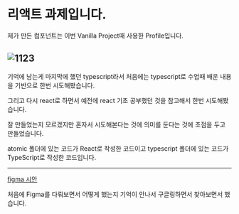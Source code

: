 # 리액트 과제입니다.

제가 만든 컴포넌트는 이번 Vanilla Project때 사용한 Profile입니다.

![1123](https://github.com/user-attachments/assets/b349ac6f-b5ec-4beb-bc78-12a6a6d1e54e)
---


기억에 남는게 마지막에 했던 typescript라서 처음에는 typescript로 수업때 배운 내용을 기반으로 한번 시도해봤습니다.

그리고 다시 react로 하면서 예전에 react 기초 공부했던 것을 참고해서 한번 시도해봤습니다.

잘 만들었는지 모르겠지만 혼자서 시도해본다는 것에 의미를 둔다는 것에 초점을 두고 만들었습니다.

atomic 폴더에 있는 코드가 React로 작성한 코드이고 typescript 폴더에 있는 코드가 TypeScript로 작성한 코드입니다.

---
[figma 시안](https://www.figma.com/proto/xGZlfofIRiEnV9LVm5tpam/atomic-component?node-id=1-2&t=HAN9ZZOCbKXBoGFa-1)

처음에 Figma를 다뤄보면서 어떻게 했는지 기억이 안나서 구글링하면서 찾아보면서 했습니다.




